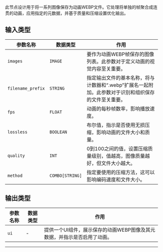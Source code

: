 此节点设计用于将一系列图像保存为动画WEBP文件。它处理将单独的帧聚合成连贯的动画，应用指定的元数据，并基于质量和压缩设置优化输出。

## 输入类型
| 参数名称 | 数据类型 | 作用 |
| --- | --- | --- |
| `images` | `IMAGE` | 要作为动画WEBP帧保存的图像列表。此参数对于定义动画的视觉内容至关重要。 |
| `filename_prefix` | `STRING` | 指定输出文件的基本名称，将与计数器和“.webp”扩展名一起附加。此参数对于识别和组织保存的文件至关重要。 |
| `fps` | `FLOAT` | 动画的每秒帧数率，影响播放速度。 |
| `lossless` | `BOOLEAN` | 布尔值，指示是否使用无损压缩，影响动画的文件大小和质量。 |
| `quality` | `INT` | 0到100之间的值，设置压缩质量级别，值越高，图像质量越好，但文件大小越大。 |
| `method` | `COMBO[STRING]` | 指定要使用的压缩方法，这可以影响编码速度和文件大小。 |

## 输出类型
| 参数名称 | 数据类型 | 作用 |
| --- | --- | --- |
| `ui` | - | 提供一个UI组件，展示保存的动画WEBP图像及其元数据，并指示是否启用了动画。 |
---